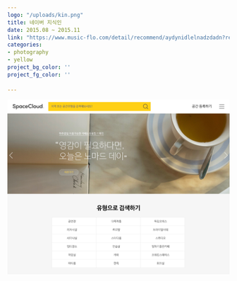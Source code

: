 ```yaml
---
logo: "/uploads/kin.png"
title: 네이버 지식인
date: 2015.08 ~ 2015.11
link: "https://www.music-flo.com/detail/recommend/aydynidlelnadzdadn?recommendType=RC_CF_TR"
categories:
- photography
- yellow
project_bg_color: ''
project_fg_color: ''

---
```

![](/uploads/3.jpg)